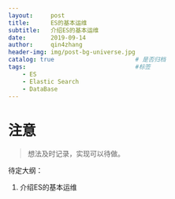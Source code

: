 ```yaml
---
layout:     post
title:      ES的基本运维
subtitle:   介绍ES的基本运维
date:       2019-09-14
author:     qin4zhang
header-img: img/post-bg-universe.jpg 
catalog: true 						# 是否归档
tags:								#标签
    - ES
    - Elastic Search
    - DataBase
---
```

# 注意
> 想法及时记录，实现可以待做。

待定大纲：
1. 介绍ES的基本运维